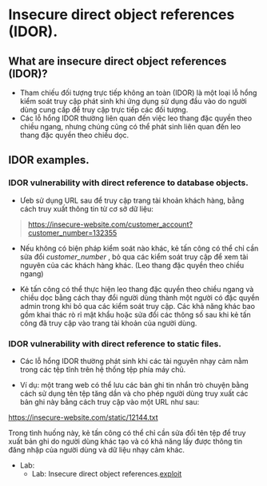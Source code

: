 # Insecure direct object references (IDOR).

## What are insecure direct object references (IDOR)?

- Tham chiếu đối tượng trực tiếp không an toàn (IDOR) là một loại lỗ hổng kiểm soát truy cập phát sinh khi ứng dụng sử dụng đầu vào do người dùng cung cấp để truy cập trực tiếp các đối tượng. 
- Các lỗ hổng IDOR thường liên quan đến việc leo thang đặc quyền theo chiều ngang, nhưng chúng cũng có thể phát sinh liên quan đến leo thang đặc quyền theo chiều dọc.

## IDOR examples.

### IDOR vulnerability with direct reference to database objects.

- Ưeb sử dụng URL sau để truy cập trang tài khoản khách hàng, bằng cách truy xuất thông tin từ cơ sở dữ liệu:

> https://insecure-website.com/customer_account?customer_number=132355

- Nếu không có biện pháp kiểm soát nào khác, kẻ tấn công có thể chỉ cần sửa đổi *customer_number* , bỏ qua các kiểm soát truy cập để xem tài nguyên của các khách hàng khác. (Leo thang đặc quyền theo chiều ngang)

- Kẻ tấn công có thể thực hiện leo thang đặc quyền theo chiều ngang và chiều dọc bằng cách thay đổi người dùng thành một người có đặc quyền admin trong khi bỏ qua các kiểm soát truy cập. Các khả năng khác bao gồm khai thác rò rỉ mật khẩu hoặc sửa đổi các thông số sau khi kẻ tấn công đã truy cập vào trang tài khoản của người dùng.

### IDOR vulnerability with direct reference to static files.

- Các lỗ hổng IDOR thường phát sinh khi các tài nguyên nhạy cảm nằm trong các tệp tĩnh trên hệ thống tệp phía máy chủ. 

- Ví dụ: một trang web có thể lưu các bản ghi tin nhắn trò chuyện bằng cách sử dụng tên tệp tăng dần và cho phép người dùng truy xuất các bản ghi này bằng cách truy cập vào một URL như sau:

https://insecure-website.com/static/12144.txt

Trong tình huống này, kẻ tấn công có thể chỉ cần sửa đổi tên tệp để truy xuất bản ghi do người dùng khác tạo và có khả năng lấy được thông tin đăng nhập của người dùng và dữ liệu nhạy cảm khác.

- Lab:
	+ Lab: Insecure direct object references.[exploit](lab11.py)